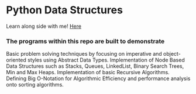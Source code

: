 # Python Data Structures

Learn along side with me! [Here](https://morganbergen.notion.site/morganbergen/python-f43b4fe1e363455c8aabc99f9c400ee6)

### The programs within this repo are built to demonstrate
Basic problem solving techniques by focusing on imperative and object-oriented styles using Abstract Data Types.
Implementation of Node Based Data Structures such as Stacks, Queues, LinkedList, Binary Search Trees, Min and Max Heaps.
Implementation of basic Recursive Algorithms.
Defining Big O-Notation for Algorithmic Efficiency and performance analysis onto sorting algorithms.

